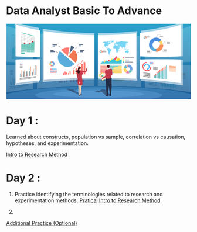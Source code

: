 # Data Analyst Basic To Advance 

![](/DA.png)

# Day 1 :


Learned about constructs, population vs sample, correlation vs causation, hypotheses, and experimentation.

[Intro to Research Method ](https://classroom.udacity.com/courses/ud134-nd/lessons/4601188734/concepts/560159680923#)


# Day 2 :

1. Practice identifying the terminologies related to research and experimentation methods.
[Pratical Intro to Research Method ](https://classroom.udacity.com/courses/ud134-nd/lessons/4591758867/concepts/43991285560923)

2. 
[ Additional Practice (Optional)](https://classroom.udacity.com/courses/ud134-nd/lessons/4590838740/concepts/2514367180923)
